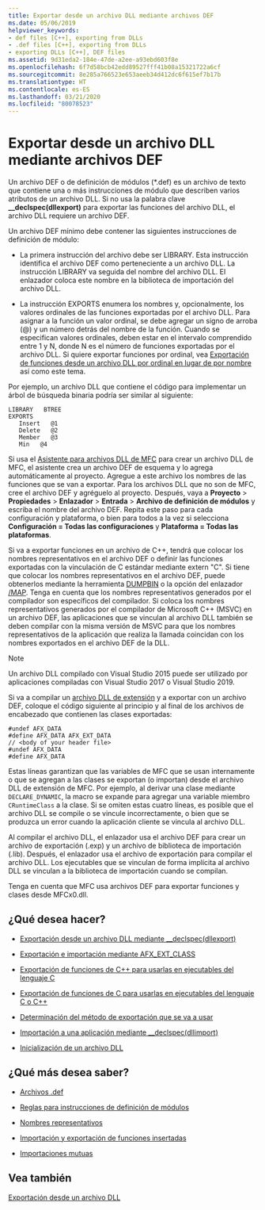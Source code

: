```yaml
---
title: Exportar desde un archivo DLL mediante archivos DEF
ms.date: 05/06/2019
helpviewer_keywords:
- def files [C++], exporting from DLLs
- .def files [C++], exporting from DLLs
- exporting DLLs [C++], DEF files
ms.assetid: 9d31eda2-184e-47de-a2ee-a93ebd603f8e
ms.openlocfilehash: 6f7d58bcb42edd89527fff41b08a15321722a6cf
ms.sourcegitcommit: 8e285a766523e653aeeb34d412dc6f615ef7b17b
ms.translationtype: HT
ms.contentlocale: es-ES
ms.lasthandoff: 03/21/2020
ms.locfileid: "80078523"
---
```

# <a name="exporting-from-a-dll-using-def-files"></a>Exportar desde un archivo DLL mediante archivos DEF

Un archivo DEF o de definición de módulos (*.def) es un archivo de texto que contiene una o más instrucciones de módulo que describen varios atributos de un archivo DLL. Si no usa la palabra clave **__declspec(dllexport)** para exportar las funciones del archivo DLL, el archivo DLL requiere un archivo DEF.

Un archivo DEF mínimo debe contener las siguientes instrucciones de definición de módulo:

- La primera instrucción del archivo debe ser LIBRARY. Esta instrucción identifica el archivo DEF como perteneciente a un archivo DLL. La instrucción LIBRARY va seguida del nombre del archivo DLL. El enlazador coloca este nombre en la biblioteca de importación del archivo DLL.

- La instrucción EXPORTS enumera los nombres y, opcionalmente, los valores ordinales de las funciones exportadas por el archivo DLL. Para asignar a la función un valor ordinal, se debe agregar un signo de arroba (@) y un número detrás del nombre de la función. Cuando se especifican valores ordinales, deben estar en el intervalo comprendido entre 1 y N, donde N es el número de funciones exportadas por el archivo DLL. Si quiere exportar funciones por ordinal, vea [Exportación de funciones desde un archivo DLL por ordinal en lugar de por nombre](exporting-functions-from-a-dll-by-ordinal-rather-than-by-name.md) así como este tema.

Por ejemplo, un archivo DLL que contiene el código para implementar un árbol de búsqueda binaria podría ser similar al siguiente:

```
LIBRARY   BTREE
EXPORTS
   Insert   @1
   Delete   @2
   Member   @3
   Min   @4
```

Si usa el [Asistente para archivos DLL de MFC](../mfc/reference/mfc-dll-wizard.md) para crear un archivo DLL de MFC, el asistente crea un archivo DEF de esquema y lo agrega automáticamente al proyecto. Agregue a este archivo los nombres de las funciones que se van a exportar. Para los archivos DLL que no son de MFC, cree el archivo DEF y agréguelo al proyecto. Después, vaya a **Proyecto** > **Propiedades** > **Enlazador** > **Entrada** > **Archivo de definición de módulos** y escriba el nombre del archivo DEF. Repita este paso para cada configuración y plataforma, o bien para todos a la vez si selecciona **Configuración = Todas las configuraciones** y **Plataforma = Todas las plataformas**.

Si va a exportar funciones en un archivo de C++, tendrá que colocar los nombres representativos en el archivo DEF o definir las funciones exportadas con la vinculación de C estándar mediante extern "C". Si tiene que colocar los nombres representativos en el archivo DEF, puede obtenerlos mediante la herramienta [DUMPBIN](../build/reference/dumpbin-reference.md) o la opción del enlazador [/MAP](../build/reference/map-generate-mapfile.md). Tenga en cuenta que los nombres representativos generados por el compilador son específicos del compilador. Si coloca los nombres representativos generados por el compilador de Microsoft C++ (MSVC) en un archivo DEF, las aplicaciones que se vinculan al archivo DLL también se deben compilar con la misma versión de MSVC para que los nombres representativos de la aplicación que realiza la llamada coincidan con los nombres exportados en el archivo DEF de la DLL.

> [!NOTE]
> Un archivo DLL compilado con Visual Studio 2015 puede ser utilizado por aplicaciones compiladas con Visual Studio 2017 o Visual Studio 2019.

Si va a compilar un [archivo DLL de extensión](../build/extension-dlls-overview.md) y a exportar con un archivo DEF, coloque el código siguiente al principio y al final de los archivos de encabezado que contienen las clases exportadas:

```
#undef AFX_DATA
#define AFX_DATA AFX_EXT_DATA
// <body of your header file>
#undef AFX_DATA
#define AFX_DATA
```

Estas líneas garantizan que las variables de MFC que se usan internamente o que se agregan a las clases se exportan (o importan) desde el archivo DLL de extensión de MFC. Por ejemplo, al derivar una clase mediante `DECLARE_DYNAMIC`, la macro se expande para agregar una variable miembro `CRuntimeClass` a la clase. Si se omiten estas cuatro líneas, es posible que el archivo DLL se compile o se vincule incorrectamente, o bien que se produzca un error cuando la aplicación cliente se vincula al archivo DLL.

Al compilar el archivo DLL, el enlazador usa el archivo DEF para crear un archivo de exportación (.exp) y un archivo de biblioteca de importación (.lib). Después, el enlazador usa el archivo de exportación para compilar el archivo DLL. Los ejecutables que se vinculan de forma implícita al archivo DLL se vinculan a la biblioteca de importación cuando se compilan.

Tenga en cuenta que MFC usa archivos DEF para exportar funciones y clases desde MFCx0.dll.

## <a name="what-do-you-want-to-do"></a>¿Qué desea hacer?

- [Exportación desde un archivo DLL mediante __declspec(dllexport)](exporting-from-a-dll-using-declspec-dllexport.md)

- [Exportación e importación mediante AFX_EXT_CLASS](exporting-and-importing-using-afx-ext-class.md)

- [Exportación de funciones de C++ para usarlas en ejecutables del lenguaje C](exporting-cpp-functions-for-use-in-c-language-executables.md)

- [Exportación de funciones de C para usarlas en ejecutables del lenguaje C o C++](exporting-c-functions-for-use-in-c-or-cpp-language-executables.md)

- [Determinación del método de exportación que se va a usar](determining-which-exporting-method-to-use.md)

- [Importación a una aplicación mediante __declspec(dllimport)](importing-into-an-application-using-declspec-dllimport.md)

- [Inicialización de un archivo DLL](run-time-library-behavior.md#initializing-a-dll)

## <a name="what-do-you-want-to-know-more-about"></a>¿Qué más desea saber?

- [Archivos .def](reference/module-definition-dot-def-files.md)

- [Reglas para instrucciones de definición de módulos](reference/rules-for-module-definition-statements.md)

- [Nombres representativos](reference/decorated-names.md)

- [Importación y exportación de funciones insertadas](importing-and-exporting-inline-functions.md)

- [Importaciones mutuas](mutual-imports.md)

## <a name="see-also"></a>Vea también

[Exportación desde un archivo DLL](exporting-from-a-dll.md)
